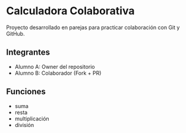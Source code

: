 # Calculadora Colaborativa

Proyecto desarrollado en parejas para practicar colaboración con Git y GitHub.

## Integrantes
- Alumno A: Owner del repositorio
- Alumno B: Colaborador (Fork + PR)

## Funciones
- suma
- resta
- multiplicación
- división
